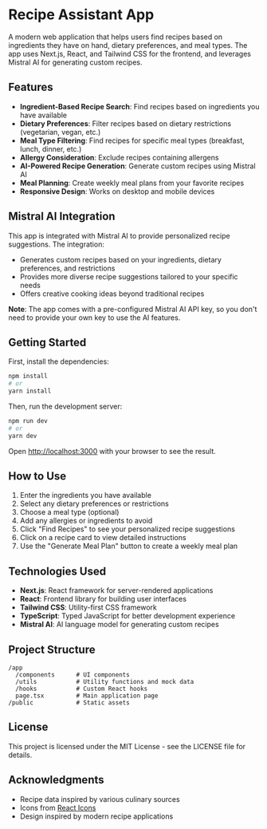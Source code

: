 # Recipe Assistant App

A modern web application that helps users find recipes based on ingredients they have on hand, dietary preferences, and meal types. The app uses Next.js, React, and Tailwind CSS for the frontend, and leverages Mistral AI for generating custom recipes.

## Features

- **Ingredient-Based Recipe Search**: Find recipes based on ingredients you have available
- **Dietary Preferences**: Filter recipes based on dietary restrictions (vegetarian, vegan, etc.)
- **Meal Type Filtering**: Find recipes for specific meal types (breakfast, lunch, dinner, etc.)
- **Allergy Consideration**: Exclude recipes containing allergens
- **AI-Powered Recipe Generation**: Generate custom recipes using Mistral AI
- **Meal Planning**: Create weekly meal plans from your favorite recipes
- **Responsive Design**: Works on desktop and mobile devices

## Mistral AI Integration

This app is integrated with Mistral AI to provide personalized recipe suggestions. The integration:

- Generates custom recipes based on your ingredients, dietary preferences, and restrictions
- Provides more diverse recipe suggestions tailored to your specific needs
- Offers creative cooking ideas beyond traditional recipes

**Note**: The app comes with a pre-configured Mistral AI API key, so you don't need to provide your own key to use the AI features.

## Getting Started

First, install the dependencies:

```bash
npm install
# or
yarn install
```

Then, run the development server:

```bash
npm run dev
# or
yarn dev
```

Open [http://localhost:3000](http://localhost:3000) with your browser to see the result.

## How to Use

1. Enter the ingredients you have available
2. Select any dietary preferences or restrictions
3. Choose a meal type (optional)
4. Add any allergies or ingredients to avoid
5. Click "Find Recipes" to see your personalized recipe suggestions
6. Click on a recipe card to view detailed instructions
7. Use the "Generate Meal Plan" button to create a weekly meal plan

## Technologies Used

- **Next.js**: React framework for server-rendered applications
- **React**: Frontend library for building user interfaces
- **Tailwind CSS**: Utility-first CSS framework
- **TypeScript**: Typed JavaScript for better development experience
- **Mistral AI**: AI language model for generating custom recipes

## Project Structure

```
/app
  /components      # UI components
  /utils           # Utility functions and mock data
  /hooks           # Custom React hooks
  page.tsx         # Main application page
/public            # Static assets
```

## License

This project is licensed under the MIT License - see the LICENSE file for details.

## Acknowledgments

- Recipe data inspired by various culinary sources
- Icons from [React Icons](https://react-icons.github.io/react-icons/)
- Design inspired by modern recipe applications
